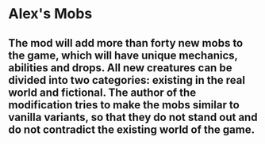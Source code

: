 # Alex's Mobs

## The mod will add more than forty new mobs to the game, which will have unique mechanics, abilities and drops. All new creatures can be divided into two categories: existing in the real world and fictional. The author of the modification tries to make the mobs similar to vanilla variants, so that they do not stand out and do not contradict the existing world of the game.
